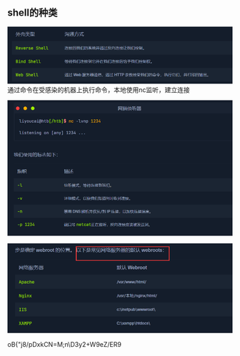 ## shell的种类
![1682059711679](image/hack/1682059711679.png)
通过命令在受感染的机器上执行命令，本地使用nc监听，建立连接

![1682059808624](image/hack/1682059808624.png)


![1682060301574](image/hack/1682060301574.png)




oB{"j8/pDxkCN=M;n\D3y2\+W9eZ/ER9